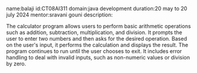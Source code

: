 name:balaji
id:CT08AI311
domain:java development
duration:20 may to 20 july 2024
mentor:sravani gouni
description:

The calculator program allows users to perform basic arithmetic operations such as addition, subtraction, multiplication, and division. It prompts the user to enter two numbers and then asks for the desired operation. Based on the user's input, it performs the calculation and displays the result. The program continues to run until the user chooses to exit. It includes error handling to deal with invalid inputs, such as non-numeric values or division by zero.
